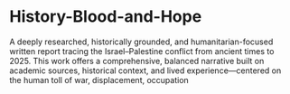 # History-Blood-and-Hope
A deeply researched, historically grounded, and humanitarian-focused written report tracing the Israel–Palestine conflict from ancient times to 2025. This work offers a comprehensive, balanced narrative built on academic sources, historical context, and lived experience—centered on the human toll of war, displacement, occupation
